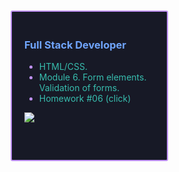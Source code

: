 <div
     style="
        box-sizing: border-box;
        padding: 20px;
        margin: 10px 0px 5px 5px;
        border: 2px solid #bf91f3;
        border-radius: 3px;
        background-color: #171926;
        height: auto;
        width: 50%;
      "
    >
      <h3 align="left" style="color: #70a5fd">Full Stack Developer</h3>
      <ul style="color: #bf91f3">
        <li><span style="color: #38bdae">HTML/CSS.</span></li>
        <li><span style="color: #38bdae">Module 6. Form elements. Validation of forms.</span></li>
        <li>
          <a
            href="https://haberserhii.github.io/goit-home-work-06/ "
            style="color: #38bdae; text-decoration: none"
            >Homework #06 (click)</a
          >
        </li>
      </ul>
<div align="left" style="margin-bottom: 40px;">
   <a href=""><img src="https://github-readme-streak-stats.herokuapp.com/?user=HaberSerhii&hide_border=true&card_width=450&theme=tokyonight"/></a>
</div>
